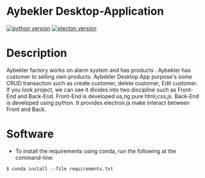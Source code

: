 # Aybekler Desktop-Application
[![python version](https://img.shields.io/badge/Python-3.9.5-blue)](https://docs.python.org/3/)  [![electon version](https://img.shields.io/badge/Electron-V12X-red)](https://www.electronjs.org/docs)  
# Description
Aybekler factory works on alarm system and has products . Aybekler has customer to selling own products. Aybekler Desktop App purpose's some CRUD transaction such as create customer,
delete customer, Edit customer. If you look project, we can see it divides into two discipline such as Front-End and Back-End. Front-End is developed us,ng pure html,css,js.
Back-End is developed using python. It provides electron.js make interact between Front and Back.

# Software
- To install the requirements using conda, run the following at the command-line:
<pre><code>$ conda install --file requirements.txt</code></pre



# Credits
- https://github.com/ChrisKnott/Eel

# LICENSE
This code is released under the MIT License

